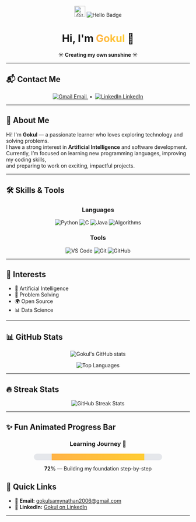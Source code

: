 <!-- Gokul's GitHub Profile README -->

<p align="center">
  <img src="https://github.githubassets.com/favicons/favicon-dark.png" width="30" alt="GitHub favicon" />
  <img src="https://img.shields.io/badge/Hello-I'm%20Gokul-orange?style=for-the-badge&logo=github" alt="Hello Badge"/>
</p>

<h1 align="center">
  Hi, I'm <span style="background:linear-gradient(90deg,#ffb347,#ffcc33); -webkit-background-clip:text; color:transparent;">Gokul</span> 
  <span style="display:inline-block; transform-origin:50% 50%; animation:wave 1.4s infinite;">👋</span>
</h1>

<p align="center">
  <strong>☀️ Creating my own sunshine ☀️</strong>
</p>

---

## 📬 Contact Me  
<p align="center">
  <a href="mailto:gokulsamynathan2006@gmail.com">
    <img src="https://img.icons8.com/fluency/28/000000/gmail.png" alt="Gmail"/> Email
  </a> &nbsp;•&nbsp;
  <a href="https://www.linkedin.com/in/gokul-s-9383b0367/">
    <img src="https://img.icons8.com/fluency/28/000000/linkedin.png" alt="LinkedIn"/> LinkedIn
  </a>
</p>

---

## 🧩 About Me  
Hi! I'm **Gokul** — a passionate learner who loves exploring technology and solving problems.  
I have a strong interest in **Artificial Intelligence** and software development.  
Currently, I’m focused on learning new programming languages, improving my coding skills,  
and preparing to work on exciting, impactful projects.  

---

## 🛠️ Skills & Tools

<div align="center">

### **Languages**

<img src="https://img.icons8.com/color/48/000000/python.png" title="Python"/> 
<img src="https://img.icons8.com/color/48/000000/c-programming.png" title="C"/> 
<img src="https://img.icons8.com/color/48/000000/java-coffee-cup-logo.png" title="Java"/> 

<img src="https://img.icons8.com/external-flat-juicy-fish/48/000000/external-algorithm-data-science-flat-flat-juicy-fish.png" title="Algorithms"/>

### **Tools**

<img src="https://img.icons8.com/color/48/000000/visual-studio-code-2019.png" title="VS Code"/>

<img src="https://img.icons8.com/color/48/000000/git.png" title="Git"/>
<img src="https://img.icons8.com/ios-glyphs/48/000000/github.png" title="GitHub"/>

</div>

---

## 🎯 Interests  
- 🤖 Artificial Intelligence  
- 🧩 Problem Solving  
- 🌍 Open Source  
- 📊 Data Science  

---

## 📊 GitHub Stats

<p align="center">
  <img src="https://github-readme-stats.vercel.app/api?username=gokul12246&show_icons=true&theme=radical" alt="Gokul's GitHub stats" />
</p>

<p align="center">
  <img src="https://github-readme-stats.vercel.app/api/top-langs/?username=gokul12246&layout=compact&theme=radical" alt="Top Languages" />
</p>

---

## 🔥 Streak Stats
<p align="center">
  <img src="https://streak-stats.demolab.com?user=gokul12246&theme=radical" alt="GitHub Streak Stats" />
</p>

---

## ✨ Fun Animated Progress Bar
<div align="center">
  <h3>Learning Journey 🚀</h3>
  <div style="width:70%; background:#e5e7eb; border-radius:12px; overflow:hidden; height:18px; margin:10px auto;">
    <div style="width:72%; height:18px; background:linear-gradient(90deg,#ffb347,#ffcc33);"></div>
  </div>
  <p><strong>72%</strong> — Building my foundation step-by-step</p>
</div>


## 📌 Quick Links  
- 📧 **Email:** [gokulsamynathan2006@gmail.com](mailto:gokulsamynathan2006@gmail.com)  
- 💼 **LinkedIn:** [Gokul on LinkedIn](https://www.linkedin.com/in/gokul-s-9383b0367/)  

---
